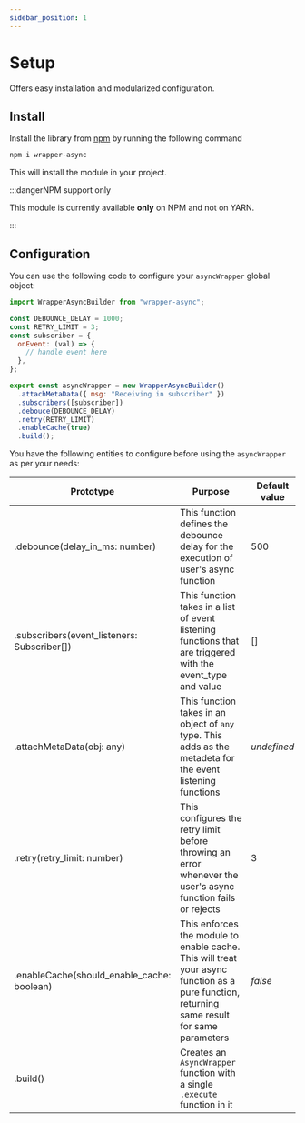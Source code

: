 ```yaml
---
sidebar_position: 1
---
```


# Setup

Offers easy installation and modularized configuration.

## Install

Install the library from [npm](https://www.npmjs.com/) by running the following command

```bash
npm i wrapper-async
```

This will install the module in your project.

:::dangerNPM support only

This module is currently available **only** on NPM and not on YARN.

:::

## Configuration

You can use the following code to configure your `asyncWrapper` global object:

```jsx title='config/wrappers.js'
import WrapperAsyncBuilder from "wrapper-async";

const DEBOUNCE_DELAY = 1000;
const RETRY_LIMIT = 3;
const subscriber = {
  onEvent: (val) => {
    // handle event here
  },
};

export const asyncWrapper = new WrapperAsyncBuilder()
  .attachMetaData({ msg: "Receiving in subscriber" })
  .subscribers([subscriber])
  .debouce(DEBOUNCE_DELAY)
  .retry(RETRY_LIMIT)
  .enableCache(true)
  .build();
```

You have the following entities to configure before using the `asyncWrapper` as per your needs:

| Prototype                                   | Purpose                                                                                                                                     | Default value |
| ------------------------------------------- | ------------------------------------------------------------------------------------------------------------------------------------------- | ------------- |
| .debounce(delay_in_ms: number)              | This function defines the debounce delay for the execution of user's async function                                                         | 500           |
| .subscribers(event_listeners: Subscriber[]) | This function takes in a list of event listening functions that are triggered with the event_type and value                                 | []            |
| .attachMetaData(obj: any)                   | This function takes in an object of `any` type. This adds as the metadeta for the event listening functions                                 | _undefined_   |
| .retry(retry_limit: number)                 | This configures the retry limit before throwing an error whenever the user's async function fails or rejects                                | 3             |
| .enableCache(should_enable_cache: boolean)  | This enforces the module to enable cache. This will treat your async function as a pure function, returning same result for same parameters | _false_       |
| .build()                                    | Creates an `AsyncWrapper` function with a single `.execute` function in it                                                                  |               |
